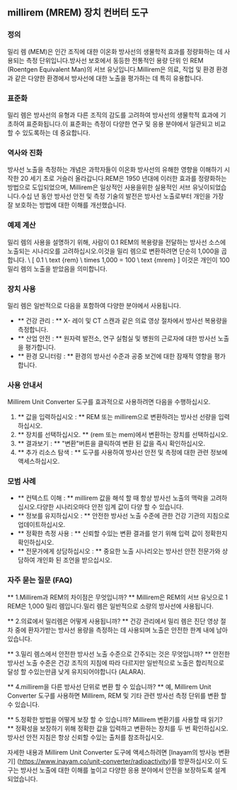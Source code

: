 ## millirem (MREM) 장치 컨버터 도구

### 정의
밀리 렘 (MEM)은 인간 조직에 대한 이온화 방사선의 생물학적 효과를 정량화하는 데 사용되는 측정 단위입니다.방사선 보호에서 동등한 전통적인 용량 단위 인 REM (Roentgen Equivalent Man)의 서브 유닛입니다.Millirem은 의료, 직업 및 환경 환경과 같은 다양한 환경에서 방사선에 대한 노출을 평가하는 데 특히 유용합니다.

### 표준화
밀리 렘은 방사선의 유형과 다른 조직의 감도를 고려하여 방사선의 생물학적 효과에 기초하여 표준화됩니다.이 표준화는 측정이 다양한 연구 및 응용 분야에서 일관되고 비교할 수 있도록하는 데 중요합니다.

### 역사와 진화
방사선 노출을 측정하는 개념은 과학자들이 이온화 방사선의 유해한 영향을 이해하기 시작한 20 세기 초로 거슬러 올라갑니다.REM은 1950 년대에 이러한 효과를 정량화하는 방법으로 도입되었으며, Millirem은 일상적인 사용을위한 실용적인 서브 유닛이되었습니다.수십 년 동안 방사선 안전 및 측정 기술의 발전은 방사선 노출로부터 개인을 가장 잘 보호하는 방법에 대한 이해를 개선했습니다.

### 예제 계산
밀리 렘의 사용을 설명하기 위해, 사람이 0.1 REM의 복용량을 전달하는 방사선 소스에 노출되는 시나리오를 고려하십시오.이것을 밀리 렘으로 변환하려면 단순히 1,000을 곱합니다.
\ [
0.1 \ text {rem} \ times 1,000 = 100 \ text {mrem}
\]
이것은 개인이 100 밀리 렘의 노출을 받았음을 의미합니다.

### 장치 사용
밀리 렘은 일반적으로 다음을 포함하여 다양한 분야에서 사용됩니다.
- ** 건강 관리 : ** X- 레이 및 CT 스캔과 같은 의료 영상 절차에서 방사선 복용량을 측정합니다.
- ** 산업 안전 : ** 원자력 발전소, 연구 실험실 및 병원의 근로자에 ​​대한 방사선 노출을 평가합니다.
- ** 환경 모니터링 : ** 환경의 방사선 수준과 공중 보건에 대한 잠재적 영향을 평가합니다.

### 사용 안내서
Millirem Unit Converter 도구를 효과적으로 사용하려면 다음을 수행하십시오.
1. ** 값을 입력하십시오 : ** REM 또는 millirem으로 변환하려는 방사선 선량을 입력하십시오.
2. ** 장치를 선택하십시오. ** (rem 또는 mem)에서 변환하는 장치를 선택하십시오.
3. ** 결과보기 : ** "변환"버튼을 클릭하여 변환 된 값을 즉시 확인하십시오.
4. ** 추가 리소스 탐색 : ** 도구를 사용하여 방사선 안전 및 측정에 대한 관련 정보에 액세스하십시오.

### 모범 사례
- ** 컨텍스트 이해 : ** millirem 값을 해석 할 때 항상 방사선 노출의 맥락을 고려하십시오.다양한 시나리오마다 안전 임계 값이 다양 할 수 있습니다.
- ** 정보를 유지하십시오 : ** 안전한 방사선 노출 수준에 관한 건강 기관의 지침으로 업데이트하십시오.
- ** 정확한 측정 사용 : ** 신뢰할 수있는 변환 결과를 얻기 위해 입력 값이 정확한지 확인하십시오.
- ** 전문가에게 상담하십시오 : ** 중요한 노출 시나리오는 방사선 안전 전문가와 상담하여 개인화 된 조언을 받으십시오.

### 자주 묻는 질문 (FAQ)

** 1.Millirem과 REM의 차이점은 무엇입니까? **
Millirem은 REM의 서브 유닛으로 1 REM은 1,000 밀리 렘입니다.밀리 렘은 일반적으로 소량의 방사선에 사용됩니다.

** 2.의료에서 밀리렘은 어떻게 사용됩니까? **
건강 관리에서 밀리 렘은 진단 영상 절차 중에 환자가받는 방사선 용량을 측정하는 데 사용되며 노출은 안전한 한계 내에 남아 있습니다.

** 3.밀리 렘스에서 안전한 방사선 노출 수준으로 간주되는 것은 무엇입니까? **
안전한 방사선 노출 수준은 건강 조직의 지침에 따라 다르지만 일반적으로 노출은 합리적으로 달성 할 수있는만큼 낮게 유지되어야합니다 (ALARA).

** 4.millirem을 다른 방사선 단위로 변환 할 수 있습니까? **
예, Millirem Unit Converter 도구를 사용하면 Millirem, REM 및 기타 관련 방사선 측정 단위를 변환 할 수 있습니다.

** 5.정확한 방법을 어떻게 보장 할 수 있습니까? Millirem 변환기를 사용할 때 읽기? **
정확성을 보장하기 위해 정확한 값을 입력하고 변환하는 장치를 두 번 확인하십시오.방사선 안전 지침은 항상 신뢰할 수있는 출처를 참조하십시오.

자세한 내용과 Millirem Unit Converter 도구에 액세스하려면 [Inayam의 방사능 변환기] (https://www.inayam.co/unit-converter/radioactivity)를 방문하십시오.이 도구는 방사선 노출에 대한 이해를 높이고 다양한 응용 분야에서 안전을 보장하도록 설계되었습니다.